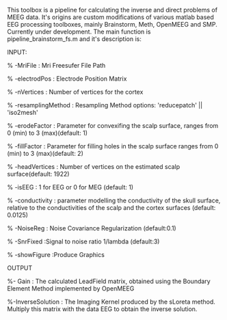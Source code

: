 This toolbox is a pipeline for calculating the inverse and direct problems of MEEG data. It's origins are custom modifications of various matlab based EEG processing toolboxes, mainly Brainstorm, Meth, OpenMEEG and SMP. Currently under development. The main function is pipeline_brainstorm_fs.m and it's description is: 

INPUT:

% -MriFile : Mri Freesufer File Path

% -electrodPos : Electrode Position Matrix

% -nVertices : Number of vertices for the cortex

% -resamplingMethod : Resampling Method options: 'reducepatch' || 'iso2mesh'

% -erodeFactor : Parameter for convexifing the scalp surface, ranges from 0 (min) to 3 (max)(default: 1)

% -fillFactor : Parameter for filling holes in the scalp surface ranges from 0 (min) to 3 (max)(default: 2)

% -headVertices : Number of vertices on the estimated scalp surface(default: 1922)

% -isEEG : 1 for EEG or 0 for MEG (default: 1)

% -conductivity : parameter modelling the conductivity of the skull surface, relative to the conductivities of the scalp and the cortex surfaces (default: 0.0125)

% -NoiseReg : Noise Covariance Regularization (default:0.1)

% -SnrFixed :Signal to noise ratio 1/lambda (default:3)

% -showFigure :Produce Graphics


OUTPUT

%- Gain  :  The calculated LeadField matrix, obtained using the Boundary Element Method implemented by OpenMEEG

%-InverseSolution   : The Imaging Kernel produced by the sLoreta method. Multiply this matrix with the data EEG to obtain the inverse solution.

